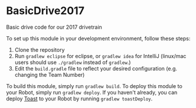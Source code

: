 # BasicDrive2017
Basic drive code for our 2017 drivetrain

To set up this module in your development environment, follow these steps:

1. Clone the repository  
2. Run `gradlew eclipse` for eclipse, or `gradlew idea` for IntelliJ (linux/mac users should use `./gradlew` instead of `gradlew`.)  
3. Edit the `build.gradle` file to reflect your desired configuration (e.g. changing the Team Number)  

To build this module, simply run `gradlew build`.
To deploy this module to your Robot, simply run `gradlew deploy`.
If you haven't already, you can deploy [Toast](https://github.com/Open-RIO/ToastAPI) to your Robot by running `gradlew toastDeploy`.
